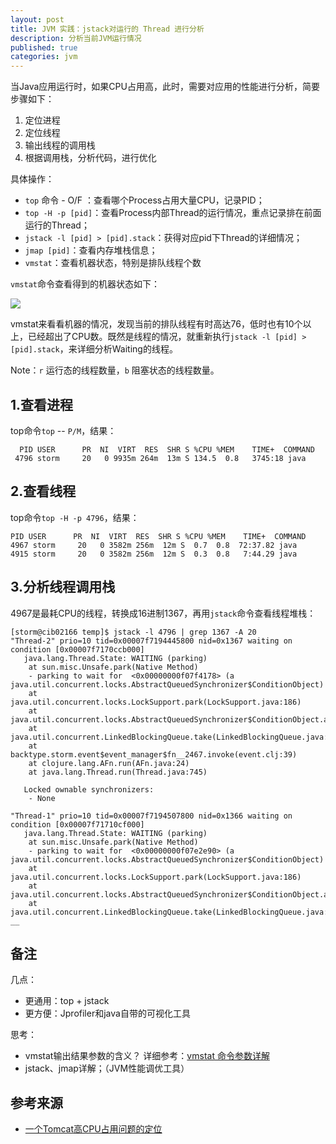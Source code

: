 ```yaml
---
layout: post
title: JVM 实践：jstack对运行的 Thread 进行分析
description: 分析当前JVM运行情况
published: true
categories: jvm
---
```



当Java应用运行时，如果CPU占用高，此时，需要对应用的性能进行分析，简要步骤如下：

1. 定位进程
2. 定位线程
3. 输出线程的调用栈
4. 根据调用栈，分析代码，进行优化

具体操作：

* `top` 命令 - O/F ：查看哪个Process占用大量CPU，记录PID；
* `top -H -p [pid]`：查看Process内部Thread的运行情况，重点记录排在前面运行的Thread；
* `jstack -l [pid] > [pid].stack`：获得对应pid下Thread的详细情况；
* `jmap [pid]`：查看内存堆栈信息；
* `vmstat`：查看机器状态，特别是排队线程个数

`vmstat`命令查看得到的机器状态如下：

![](/images/jstack-thread-analysis/vmstat.png)

vmstat来看看机器的情况，发现当前的排队线程有时高达76，低时也有10个以上，已经超出了CPU数。既然是线程的情况，就重新执行`jstack -l [pid] > [pid].stack`，来详细分析Waiting的线程。

Note：`r` 运行态的线程数量，`b` 阻塞状态的线程数量。

## 1.查看进程

top命令`top` -- `P/M`，结果：

	  PID USER      PR  NI  VIRT  RES  SHR S %CPU %MEM    TIME+  COMMAND                                                                   
	 4796 storm     20   0 9935m 264m  13m S 134.5  0.8   3745:18 java  

## 2.查看线程

top命令`top -H -p 4796`，结果：

	PID USER      PR  NI  VIRT  RES  SHR S %CPU %MEM    TIME+  COMMAND                                                                     
	4967 storm     20   0 3582m 256m  12m S  0.7  0.8  72:37.82 java
	4915 storm     20   0 3582m 256m  12m S  0.3  0.8   7:44.29 java      

	
## 3.分析线程调用栈

4967是最耗CPU的线程，转换成16进制1367，再用`jstack`命令查看线程堆栈：

	[storm@cib02166 temp]$ jstack -l 4796 | grep 1367 -A 20 
	"Thread-2" prio=10 tid=0x00007f7194445800 nid=0x1367 waiting on condition [0x00007f7170ccb000]
	   java.lang.Thread.State: WAITING (parking)
		at sun.misc.Unsafe.park(Native Method)
		- parking to wait for  <0x00000000f07f4178> (a java.util.concurrent.locks.AbstractQueuedSynchronizer$ConditionObject)
		at java.util.concurrent.locks.LockSupport.park(LockSupport.java:186)
		at java.util.concurrent.locks.AbstractQueuedSynchronizer$ConditionObject.await(AbstractQueuedSynchronizer.java:2043)
		at java.util.concurrent.LinkedBlockingQueue.take(LinkedBlockingQueue.java:442)
		at backtype.storm.event$event_manager$fn__2467.invoke(event.clj:39)
		at clojure.lang.AFn.run(AFn.java:24)
		at java.lang.Thread.run(Thread.java:745)

	   Locked ownable synchronizers:
		- None

	"Thread-1" prio=10 tid=0x00007f7194507800 nid=0x1366 waiting on condition [0x00007f71710cf000]
	   java.lang.Thread.State: WAITING (parking)
		at sun.misc.Unsafe.park(Native Method)
		- parking to wait for  <0x00000000f07e2e90> (a java.util.concurrent.locks.AbstractQueuedSynchronizer$ConditionObject)
		at java.util.concurrent.locks.LockSupport.park(LockSupport.java:186)
		at java.util.concurrent.locks.AbstractQueuedSynchronizer$ConditionObject.await(AbstractQueuedSynchronizer.java:2043)
		at java.util.concurrent.LinkedBlockingQueue.take(LinkedBlockingQueue.java:442)  __
	

## 备注

几点：

* 更通用：top + jstack
* 更方便：Jprofiler和java自带的可视化工具




思考：

* vmstat输出结果参数的含义？ 详细参考：[vmstat 命令参数详解
](http://blog.csdn.net/zhuying_linux/article/details/7336869)
* jstack、jmap详解；（JVM性能调优工具）






## 参考来源

* [一个Tomcat高CPU占用问题的定位][一个Tomcat高CPU占用问题的定位]









[NingG]:    http://ningg.github.com  "NingG"

[一个Tomcat高CPU占用问题的定位]:		http://www.jmatrix.org/java/771.html









